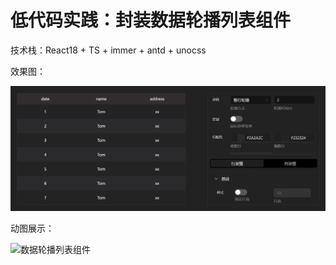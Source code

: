 # 低代码实践：封装数据轮播列表组件

技术栈：React18 + TS + immer + antd + unocss

效果图：

<img src="src/assets/展示图.png" alt="数据轮播列表组件" style="width: 600px;" width="600px" />

动图展示：

<img src="src/assets/轮播组件展示.gif" alt="数据轮播列表组件" style="width: 600px;" width="600px" />
